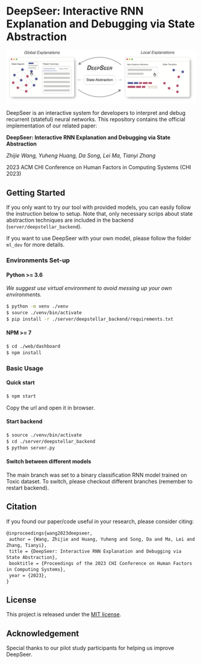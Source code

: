 # DeepSeer: Interactive RNN Explanation and Debugging via State Abstraction

![basic view](./figs/DeepSeer-UI.png)

DeepSeer is an interactive system for developers to interpret and debug recurrent (stateful) neural networks. 
This repository contains the official implementation of our related paper:

**DeepSeer: Interactive RNN Explanation and Debugging via State Abstraction** 

*Zhijie Wang, Yuheng Huang, Da Song, Lei Ma, Tianyi Zhang*

2023 ACM CHI Conference on Human Factors in Computing Systems (CHI 2023)

## Getting Started

If you only want to try our tool with provided models, you can easily follow the instruction below to setup.
Note that, only necessary scrips about state abstraction techniques are included in the backend (`server/deepstellar_backend`).

If you want to use DeepSeer with your own model, please follow the folder `ml_dev` for more details.

### Environments Set-up

#### Python >= 3.6

*We suggest use virtual environment to avoid messing up your own environments.*

~~~sh
$ python -m venv ./venv
$ source ./venv/bin/activate
$ pip install -r ./server/deepstellar_backend/requirements.txt
~~~

#### NPM >= 7 

~~~sh
$ cd ./web/dashboard
$ npm install
~~~

### Basic Usage

#### Quick start

~~~sh
$ npm start
~~~
Copy the url and open it in browser.

#### Start backend

~~~sh
$ source ./venv/bin/activate
$ cd ./server/deepstellar_backend
$ python server.py
~~~

#### Switch between different models

The main branch was set to a binary classification RNN model trained on Toxic dataset. To switch, please checkout different branches (remember to restart backend).


## Citation

If you found our paper/code useful in your research, please consider citing:

```
@inproceedings{wang2023deepseer,
 author = {Wang, Zhijie and Huang, Yuheng and Song, Da and Ma, Lei and Zhang, Tianyi},
 title = {DeepSeer: Interactive RNN Explanation and Debugging via State Abstraction},
 booktitle = {Proceedings of the 2023 CHI Conference on Human Factors in Computing Systems},
 year = {2023},
} 
```

## License

This project is released under the [MIT license](https://github.com/momentum-lab-workspace/DeepSeer/blob/main/LICENSE.MD).

## Acknowledgement

Special thanks to our pilot study participants for helping us improve DeepSeer.
